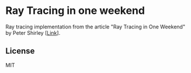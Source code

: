 <h1>Ray Tracing in one weekend</h1>
Ray tracing implementation from the article "Ray Tracing in One Weekend" by Peter Shirley [<a href="https://www.realtimerendering.com/raytracing/Ray%20Tracing%20in%20a%20Weekend.pdf">Link</a>].

<h2>License</h2>
MIT